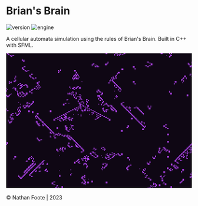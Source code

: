 # Brian's Brain

![version](https://img.shields.io/badge/Version-1.0-green)
![engine](https://img.shields.io/badge/Engine-C++-red)

A cellular automata simulation using the rules of Brian's Brain. Built in C++ with SFML.

<p align="center">
  <img src="Screenshots/1.png" />
</p>

© Nathan Foote | 2023
